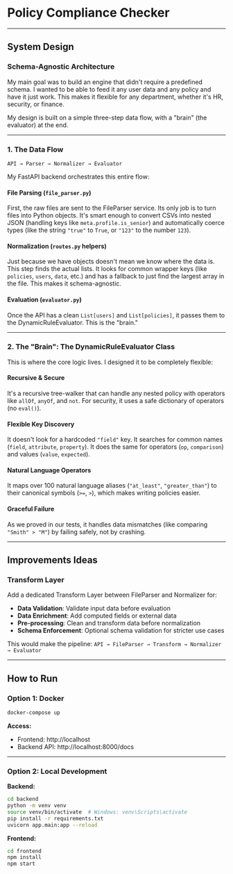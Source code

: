 # Policy Compliance Checker

---

## System Design

### Schema-Agnostic Architecture

My main goal was to build an engine that didn't require a predefined schema. I wanted to be able to feed it any user data and any policy and have it just work. This makes it flexible for any department, whether it's HR, security, or finance.

My design is built on a simple three-step data flow, with a "brain" (the evaluator) at the end.

---

### 1. The Data Flow

```
API → Parser → Normalizer → Evaluator
```

My FastAPI backend orchestrates this entire flow:

#### File Parsing (`file_parser.py`)

First, the raw files are sent to the FileParser service. Its only job is to turn files into Python objects. It's smart enough to convert CSVs into nested JSON (handling keys like `meta.profile.is_senior`) and automatically coerce types (like the string `"true"` to `True`, or `"123"` to the number `123`).

#### Normalization (`routes.py` helpers)

Just because we have objects doesn't mean we know where the data is. This step finds the actual lists. It looks for common wrapper keys (like `policies`, `users`, `data`, etc.) and has a fallback to just find the largest array in the file. This makes it schema-agnostic.

#### Evaluation (`evaluator.py`)

Once the API has a clean `List[users]` and `List[policies]`, it passes them to the DynamicRuleEvaluator. This is the "brain."

---

### 2. The "Brain": The DynamicRuleEvaluator Class

This is where the core logic lives. I designed it to be completely flexible:

#### Recursive & Secure
It's a recursive tree-walker that can handle any nested policy with operators like `allOf`, `anyOf`, and `not`. For security, it uses a safe dictionary of operators (no `eval()`).

#### Flexible Key Discovery
It doesn't look for a hardcoded `"field"` key. It searches for common names (`field`, `attribute`, `property`). It does the same for operators (`op`, `comparison`) and values (`value`, `expected`).

#### Natural Language Operators
It maps over 100 natural language aliases (`"at_least"`, `"greater_than"`) to their canonical symbols (`>=`, `>`), which makes writing policies easier.

#### Graceful Failure
As we proved in our tests, it handles data mismatches (like comparing `"Smith" > "M"`) by failing safely, not by crashing.

---

## Improvements Ideas

### Transform Layer

Add a dedicated Transform Layer between FileParser and Normalizer for:
- **Data Validation**: Validate input data before evaluation
- **Data Enrichment**: Add computed fields or external data
- **Pre-processing**: Clean and transform data before normalization
- **Schema Enforcement**: Optional schema validation for stricter use cases

This would make the pipeline: `API → FileParser → Transform → Normalizer → Evaluator`

---

## How to Run

### Option 1: Docker

```bash
docker-compose up
```

**Access:**
- Frontend: http://localhost
- Backend API: http://localhost:8000/docs

---

### Option 2: Local Development

**Backend:**
```bash
cd backend
python -m venv venv
source venv/bin/activate  # Windows: venv\Scripts\activate
pip install -r requirements.txt
uvicorn app.main:app --reload
```

**Frontend:**
```bash
cd frontend
npm install
npm start
```
